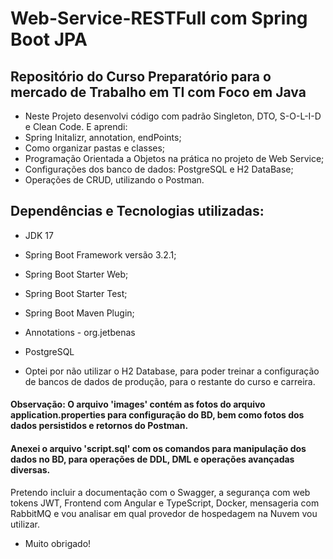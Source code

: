 # Web-Service-RESTFull com Spring Boot JPA

## Repositório do Curso Preparatório para o mercado de Trabalho em TI com Foco em Java

* Neste Projeto desenvolvi código com padrão Singleton, DTO, S-O-L-I-D e Clean Code. E aprendi:
* Spring Initalizr, annotation, endPoints;
* Como organizar pastas e classes;
* Programação Orientada a Objetos na prática no projeto de Web Service;
* Configurações dos banco de dados: PostgreSQL e H2 DataBase;
* Operações de CRUD, utilizando o Postman.

## Dependências e Tecnologias utilizadas:

* JDK 17
* Spring Boot Framework versão 3.2.1;
* Spring Boot Starter Web;
* Spring Boot Starter Test;
* Spring Boot Maven Plugin;
* Annotations - org.jetbenas
* PostgreSQL

* Optei por não utilizar o H2 Database, para poder treinar a configuração de bancos de dados de produção, para o restante do curso e carreira.

#### Observação: O arquivo 'images' contém as fotos do arquivo application.properties para configuração do BD, bem como fotos dos dados persistidos e retornos do Postman.

#### Anexei o arquivo 'script.sql' com os comandos para manipulação dos dados no BD, para operações de DDL, DML e operações avançadas diversas.

Pretendo incluir a documentação com o Swagger, a segurança com web tokens JWT, Frontend com Angular e TypeScript, Docker, mensageria com RabbitMQ e vou analisar em qual provedor de hospedagem na Nuvem vou utilizar.

* Muito obrigado!
